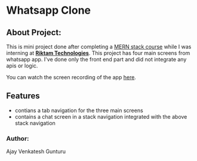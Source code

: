 # Whatsapp Clone

## About Project:

This is mini project done after completing a [MERN stack course](https://www.udemy.com/course/react-native-the-practical-guide/) while I was interning at [**Riktam Technologies**](https://www.riktamtech.com/). This project has four main screens from whatsapp app. I've done only the front end part and did not integrate any apis or logic.

You can watch the screen recording of the app [here](https://drive.google.com/file/d/1eUmK8Kf709xif0JxLFTHLLgx20bUS9t4/view?usp=share_link).

## Features

- contians a tab navigation for the three main screens
- contains a chat screen in a stack navigation integrated with the above stack navigation

### Author:

Ajay Venkatesh Gunturu
